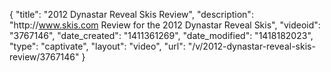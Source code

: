 {
    "title": "2012 Dynastar Reveal Skis Review",
    "description": "http:\/\/www.skis.com Review for the 2012 Dynastar Reveal Skis",
    "videoid": "3767146",
    "date_created": "1411361269",
    "date_modified": "1418182023",
    "type": "captivate",
    "layout": "video",
    "url": "\/v\/2012-dynastar-reveal-skis-review\/3767146"
}